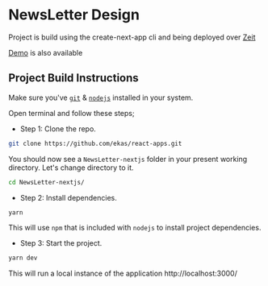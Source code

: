 # NewsLetter Design

Project is build using the create-next-app cli and being deployed over [Zeit](https://zeit.co/)

[Demo](https://design3.ekaspreetsingh.tech/) is also available

## Project Build Instructions

Make sure you've [`git`](https://git-scm.com/book/en/v2/Getting-Started-Installing-Git) & [`nodejs`](https://nodejs.org/en/) installed in your system.

Open terminal and follow these steps;

- Step 1: Clone the repo.

```bash
git clone https://github.com/ekas/react-apps.git
```

You should now see a `NewsLetter-nextjs` folder in your present working directory. Let's change directory to it.

```bash
cd NewsLetter-nextjs/
```

- Step 2: Install dependencies.

```bash
yarn
```

This will use `npm` that is included with `nodejs` to install project dependencies.

- Step 3: Start the project.

```bash
yarn dev
```

This will run a local instance of the application http://localhost:3000/